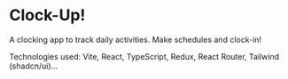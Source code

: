 # Clock-Up!

A clocking app to track daily activities. Make schedules and clock-in!

Technologies used: Vite, React, TypeScript, Redux, React Router, Tailwind (shadcn/ui)...
